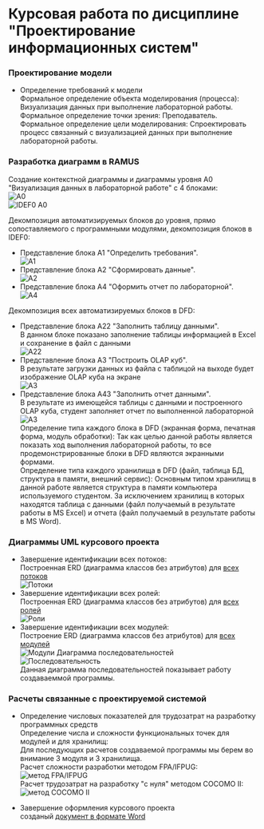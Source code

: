 # Курсовая работа по дисциплине "Проектирование информационных систем"  
### Проектирование модели
* Определение требований к модели  
 Формальное определение объекта моделирования (процесса): Визуализация данных при выполнение лабораторной работы.  
 Формальное определение точки зрения: Преподаватель.  
 Формальное определение цели моделирования: Спроектировать процесс связанный с визуализацией данных при выполнение лабораторной работы.  
  
### Разработка диаграмм в RAMUS  
Создание контекстной диаграммы и диаграммы уровня A0 "Визуализация данных в лабораторной работе" c 4 блоками:  
 ![A0](https://github.com/AbakumtsevRoman/coursework/blob/master/Скрины%20программы/01_A0.png)  
 ![IDEF0 A0](https://github.com/AbakumtsevRoman/coursework/blob/master/Скрины%20программы/02_A0.png)  
  
Декомпозиция автоматизируемых блоков до уровня, прямо сопоставляемого с программными модулями, декомпозиция блоков в IDEF0:  
* Представление блока A1 "Определить требования".  
![A1](https://github.com/AbakumtsevRoman/coursework/blob/master/Скрины%20программы/03_A1.png)  
* Представление блока A2 "Сформировать данные".  
![A2](https://github.com/AbakumtsevRoman/coursework/blob/master/Скрины%20программы/04_A2.png)  
* Представление блока A4 "Оформить отчет по лабораторной".  
![A4](https://github.com/AbakumtsevRoman/coursework/blob/master/Скрины%20программы/07_A4.png)    
  
Декомпозиция всех автоматизируемых блоков в DFD:  
* Представление блока A22 "Заполнить таблицу данными".  
В данном блоке показано заполнение таблицы информацией в Excel и сохранение в файл с данными  
![A22](https://github.com/AbakumtsevRoman/coursework/blob/master/Скрины%20программы/05_A22.png)  
* Представление блока A3 "Построить OLAP куб".  
В результате загрузки данных из файла с таблицой на выходе будет изображение OLAP куба на экране  
![A3](https://github.com/AbakumtsevRoman/coursework/blob/master/Скрины%20программы/06_A3.png)  
* Представление блока A43 "Заполнить отчет данными".  
В результате из имеющейся таблицы с данными и построенного OLAP куба, студент заполняет отчет по выполненной лабораторной  
![A3](https://github.com/AbakumtsevRoman/coursework/blob/master/Скрины%20программы/08_A43.png)  
 Определение типа каждого блока в DFD (экранная форма, печатная форма, модуль обработки): Так как целью данной работы является показать ход выполнения лабораторной работы, то все продемонстрированные блоки в DFD являются экранными формами.  
 Определение типа каждого хранилища в DFD (файл, таблица БД, структура в памяти, внешний сервис): Основным типом хранилищ в данной работе является структура в памяти компьютера используемого студентом. За исключением хранилищ в которых находятся таблица с данными (файл получаемый в результате работы в MS Excel) и отчета (файл получаемый в результате работы в MS Word).   
  
### Диаграммы UML курсового проекта  
* Завершение идентификации всех потоков:  
Построенная ERD (диаграмма классов без атрибутов) для [всех потоков](https://github.com/AbakumtsevRoman/coursework/blob/master/ERD/потоки.txt)    
![Потоки](https://github.com/AbakumtsevRoman/coursework/blob/master/ERD/потоки.png)
* Завершение идентификации всех ролей:  
Построенная ERD (диаграмма классов без атрибутов) для [всех ролей](https://github.com/AbakumtsevRoman/coursework/blob/master/ERD/роли.txt)  
![Роли](https://github.com/AbakumtsevRoman/coursework/blob/master/ERD/роли.png)
* Завершение идентификации всех модулей:  
Построение ERD (диаграмма классов без атрибутов) для [всех модулей](https://github.com/AbakumtsevRoman/coursework/blob/master/ERD/модули.txt)  
![Модули](https://github.com/AbakumtsevRoman/coursework/blob/master/ERD/модули.png)
Диаграмма последовательностей  
![Последовательность]()  
Данная диаграмма последовательностей показывает работу создаваеммой программы.
  
### Расчеты связанные с проектируемой системой   
* Определение числовых показателей для трудозатрат на разработку программных средств  
Определение числа и сложности функциональных точек для модулей и для хранилищ:  
Для последующих расчетов создаваемой программы мы берем во внимание 3 модуля и 3 хранилища.  
Расчет сложности разработки методом FPA/IFPUG:  
![метод FPA/IFPUG](https://github.com/AbakumtsevRoman/coursework/blob/master/Расчет/2.PNG)  
Расчет трудозатрат на разработку "с нуля" методом COCOMO II:  
![метод COCOMO II](https://github.com/AbakumtsevRoman/coursework/blob/master/Расчет/3.PNG)
  
* Завершение оформления курсового проекта  
созданый [документ в формате Word]()  
